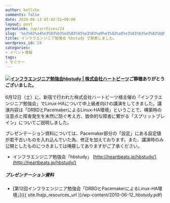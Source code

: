 ```yaml
---
author: bellche
comments: false
date: 2010-06-13 03:42:51+00:00
layout: post
permalink: /wp/archives/24
slug: '%e3%82%a4%e3%83%b3%e3%83%95%e3%83%a9%e3%82%a8%e3%83%b3%e3%82%b8%e3%83%8b%e3%82%a2%e5%8b%89%e5%bc%b7%e4%bc%9a-hbstudy-%e3%81%a7%e7%99%ba%e8%a1%a8%e3%81%97%e3%81%be%e3%81%97%e3%81%9f%e3%80%82'
title: インフラエンジニア勉強会 hbstudy で発表しました。
wordpress_id: 24
categories:
- イベント情報
tags:
- セミナー
---
```


#### [![インフラエンジニア勉強会hbstudy | 株式会社ハートビーツ](/assets/images/wp-content/2b2926190e09a3799201e2f62c352973-150x150.png)](/assets/images/wp-content/2b2926190e09a3799201e2f62c352973.png)ご静聴ありがとうございました。





6月12日（土）に、新宿で行われた株式会社ハートビーツ様主催の「インフラエンジニア勉強会」でLinux-HAについて中上級者向けの講演をしてきました。講演内容は「DRBDとPacemakerによるLinux-HA環境」ということで、構築時の注意点と障害発生を未然に防ぐ考え方、致命的な障害に繋がる「スプリットブレイン」についてご説明しました。





プレゼンテーション資料については、Pacemaker部分の「設定」にある設定値が若干古いものを入れ込んでいた為、修正を加えております。また、講演時のみ公開としたものにつきましては掩蔽してありますがご了承ください。






	
  * インフラエンジニア勉強会「hbstudy」 [http://heartbeats.jp/hbstudy/](http://heartbeats.jp/hbstudy/)




##### プレゼンテーション資料





	
  * [第12回インフラエンジニア勉強会「DRBDとPacemakerによるLinux-HA環境」]({{ site.lhajp_resources_url }}/wp-content/2010-06-12_hbstudy.pdf)


